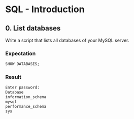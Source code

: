 # SQL - Introduction

## 0. List databases
Write a script that lists all databases of your MySQL server.

### Expectation
```sql
SHOW DATABASES;
```
### Result
```bash
Enter password: 
Database
information_schema
mysql
performance_schema
sys
```
